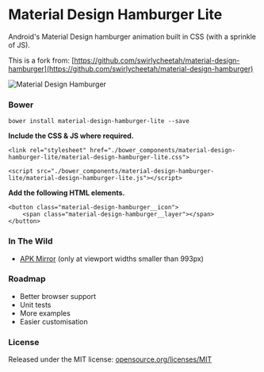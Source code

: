 # Material Design Hamburger Lite

Android's Material Design hamburger animation built in CSS (with a sprinkle of JS).

This is a fork from: [https://github.com/swirlycheetah/material-design-hamburger](https://github.com/swirlycheetah/material-design-hamburger)

![Material Design Hamburger](https://i.imgur.com/B0PT1Lb.gif)


### Bower

`bower install material-design-hamburger-lite --save`

__Include the CSS & JS where required.__

`<link rel="stylesheet" href="./bower_components/material-design-hamburger-lite/material-design-hamburger-lite.css">`

`<script src="./bower_components/material-design-hamburger-lite/material-design-hamburger-lite.js"></script>`

__Add the following HTML elements.__

	<button class="material-design-hamburger__icon">
		<span class="material-design-hamburger__layer"></span>
	</button>

### In The Wild

* [APK Mirror](http://www.apkmirror.com/) (only at viewport widths smaller than 993px)

### Roadmap

* Better browser support
* Unit tests
* More examples
* Easier customisation

### License

Released under the MIT license: [opensource.org/licenses/MIT](http://opensource.org/licenses/MIT)
